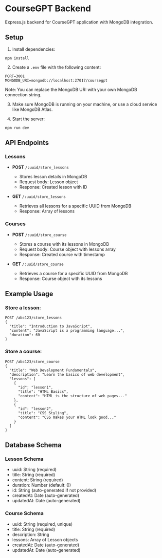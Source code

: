 # CourseGPT Backend

Express.js backend for CourseGPT application with MongoDB integration.

## Setup

1. Install dependencies:
```
npm install
```

2. Create a `.env` file with the following content:
```
PORT=3001
MONGODB_URI=mongodb://localhost:27017/coursegpt
```

Note: You can replace the MongoDB URI with your own MongoDB connection string.

3. Make sure MongoDB is running on your machine, or use a cloud service like MongoDB Atlas.

4. Start the server:
```
npm run dev
```

## API Endpoints

### Lessons

- **POST** `/:uuid/store_lessons`
  - Stores lesson details in MongoDB
  - Request body: Lesson object
  - Response: Created lesson with ID

- **GET** `/:uuid/store_lessons`
  - Retrieves all lessons for a specific UUID from MongoDB
  - Response: Array of lessons

### Courses

- **POST** `/:uuid/store_course`
  - Stores a course with its lessons in MongoDB
  - Request body: Course object with lessons array
  - Response: Created course with timestamp

- **GET** `/:uuid/store_course`
  - Retrieves a course for a specific UUID from MongoDB
  - Response: Course object with its lessons

## Example Usage

### Store a lesson:
```
POST /abc123/store_lessons
{
  "title": "Introduction to JavaScript",
  "content": "JavaScript is a programming language...",
  "duration": 60
}
```

### Store a course:
```
POST /abc123/store_course
{
  "title": "Web Development Fundamentals",
  "description": "Learn the basics of web development",
  "lessons": [
    {
      "id": "lesson1",
      "title": "HTML Basics",
      "content": "HTML is the structure of web pages..."
    },
    {
      "id": "lesson2",
      "title": "CSS Styling",
      "content": "CSS makes your HTML look good..."
    }
  ]
}
```

## Database Schema

### Lesson Schema
- uuid: String (required)
- title: String (required)
- content: String (required)
- duration: Number (default: 0)
- id: String (auto-generated if not provided)
- createdAt: Date (auto-generated)
- updatedAt: Date (auto-generated)

### Course Schema
- uuid: String (required, unique)
- title: String (required)
- description: String
- lessons: Array of Lesson objects
- createdAt: Date (auto-generated)
- updatedAt: Date (auto-generated) 